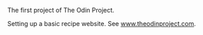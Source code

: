 The first project of The Odin Project.

Setting up a basic recipe website. See www.theodinproject.com.